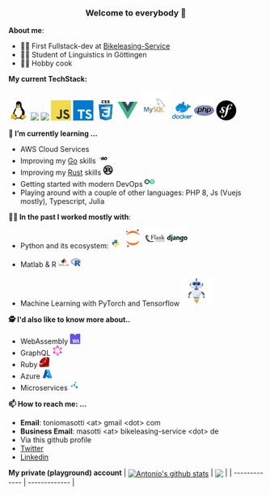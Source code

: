 ### <p align="center"> Welcome to everybody 👋 </p>

**About me**:
- 👨‍💻 First	Fullstack-dev at [Bikeleasing-Service](https://bikeleasing.de) 
- 🧑‍🏫 Student of Linguistics in Göttingen
- 👨‍🍳 Hobby cook 


**My current TechStack:**  

<code><img height="40" src="https://github.com/github/explore/blob/313e86ea40e1dc66bb2cf5fdfb44ff4f1dfc810e/topics/linux/linux.png"></code>
<code><img height="40" src="https://camo.githubusercontent.com/fbfcb9e3dc648adc93bef37c718db16c52f617ad055a26de6dc3c21865c3321d/68747470733a2f2f7777772e766563746f726c6f676f2e7a6f6e652f6c6f676f732f6769742d73636d2f6769742d73636d2d69636f6e2e737667"></code>
<code><img height="40" src="https://avatars.githubusercontent.com/u/41077760?s=200&v=4"></code>
<code><img height="40" src="https://raw.githubusercontent.com/github/explore/80688e429a7d4ef2fca1e82350fe8e3517d3494d/topics/javascript/javascript.png"></code>
<code><img height="40" src="https://raw.githubusercontent.com/github/explore/80688e429a7d4ef2fca1e82350fe8e3517d3494d/topics/typescript/typescript.png"></code>
<code><img height="40" src="https://github.com/github/explore/blob/313e86ea40e1dc66bb2cf5fdfb44ff4f1dfc810e/topics/css/css.png"></code>
<code><img height="40" src="https://github.com/github/explore/blob/313e86ea40e1dc66bb2cf5fdfb44ff4f1dfc810e/topics/vue/vue.png"></code>
<code><img height="60" src="https://github.com/github/explore/blob/313e86ea40e1dc66bb2cf5fdfb44ff4f1dfc810e/topics/mysql/mysql.png"></code>
<code><img height="40" src="https://github.com/github/explore/blob/313e86ea40e1dc66bb2cf5fdfb44ff4f1dfc810e/topics/docker/docker.png"></code>
<code><img height="40" src="https://github.com/github/explore/blob/313e86ea40e1dc66bb2cf5fdfb44ff4f1dfc810e/topics/php/php.png"></code>
<code><img height="40" src="https://github.com/github/explore/blob/313e86ea40e1dc66bb2cf5fdfb44ff4f1dfc810e/topics/symfony/symfony.png"></code>

**🌱 I’m currently learning ...**
- AWS Cloud Services
- Improving my [Go](https://github.com/golang) skills <img height="20" src="https://github.com/github/explore/blob/313e86ea40e1dc66bb2cf5fdfb44ff4f1dfc810e/topics/go/go.png">
- Improving my [Rust](https://github.com/rust-lang) skills <img width="20" src="https://github.com/github/explore/blob/313e86ea40e1dc66bb2cf5fdfb44ff4f1dfc810e/topics/rust/rust.png">
- Getting started with modern DevOps <code><img height="20" src="https://github.com/github/explore/blob/313e86ea40e1dc66bb2cf5fdfb44ff4f1dfc810e/topics/devops/devops.png"></code>  
- Playing around with a couple of other languages: PHP 8, Js (Vuejs mostly), Typescript, Julia

**👨‍💼 In the past I worked mostly with**:
- Python and its ecosystem: <code><img height="20" src="https://github.com/github/explore/blob/313e86ea40e1dc66bb2cf5fdfb44ff4f1dfc810e/topics/python/python.png"></code>
<code><img height="40" src="https://github.com/github/explore/blob/313e86ea40e1dc66bb2cf5fdfb44ff4f1dfc810e/topics/jupyter-notebook/jupyter-notebook.png"></code> 
<code><img height="40" src="https://github.com/github/explore/blob/313e86ea40e1dc66bb2cf5fdfb44ff4f1dfc810e/topics/flask/flask.png"></code> 
<code><img height="40" src="https://github.com/github/explore/blob/313e86ea40e1dc66bb2cf5fdfb44ff4f1dfc810e/topics/django/django.png"></code> 

- Matlab & R <code><img height="20" src="https://github.com/github/explore/blob/313e86ea40e1dc66bb2cf5fdfb44ff4f1dfc810e/topics/matlab/matlab.png"></code> <code><img height="20" src="https://github.com/github/explore/blob/313e86ea40e1dc66bb2cf5fdfb44ff4f1dfc810e/topics/r/r.png"></code> 

- Machine Learning with PyTorch and Tensorflow <code><img height="60" src="https://github.com/github/explore/blob/313e86ea40e1dc66bb2cf5fdfb44ff4f1dfc810e/topics/ai/ai.png"></code>
  
**🕵️‍ I'd also like to know more about..**
- WebAssembly <code><img width="20px" src="https://github.com/github/explore/blob/313e86ea40e1dc66bb2cf5fdfb44ff4f1dfc810e/topics/web-assembly/web-assembly.png"></code>
- GraphQL <code><img height="20" src="https://raw.githubusercontent.com/github/explore/5c058a388828bb5fde0bcafd4bc867b5bb3f26f3/topics/graphql/graphql.png"></code>
- Ruby <code><img height="20" src="https://github.com/github/explore/blob/313e86ea40e1dc66bb2cf5fdfb44ff4f1dfc810e/topics/ruby/ruby.png"></code>
- Azure <code><img height="20" src="https://github.com/github/explore/blob/313e86ea40e1dc66bb2cf5fdfb44ff4f1dfc810e/topics/azure/azure.png"></code>
- Microservices <code><img height="20" src="https://github.com/github/explore/blob/313e86ea40e1dc66bb2cf5fdfb44ff4f1dfc810e/topics/moleculer/moleculer.png"></code>

**📫 How to reach me: ...**
  - **Email**: toniomasotti \<at\> gmail \<dot\> com
  - **Business Email**: masotti \<at\> bikeleasing-service \<dot\> de
  - Via this github profile
  - [Twitter](https://twitter.com/amasotti3)
  - [Linkedin](https://www.linkedin.com/in/antonio-masotti-438138205/)

  
 **My private (playground) account**
| <a href="https://github.com/amasotti/github-readme-stats"><img align="center" src="https://github-readme-stats.vercel.app/api?username=amasotti&show_icons=true&include_all_commits=true&theme=buefy&hide_border=true" alt="Antonio's github stats" /></a> | <a href="https://github.com/amasotti/github-readme-stats"><img align="center" src="https://github-readme-stats.vercel.app/api/top-langs/?username=amasotti&hide_border=true" /></a> |
| ------------- | ------------- |

